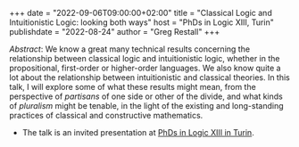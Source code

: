 +++
date = "2022-09-06T09:00:00+02:00"
title = "Classical Logic and Intuitionistic Logic: looking both ways"
host = "PhDs in Logic XIII, Turin"
publishdate = "2022-08-24"
author = "Greg Restall"
+++

*Abstract*: We know a great many technical results concerning the relationship between classical logic and intuitionistic logic, whether in the propositional, first-order or higher-order languages. We also know quite a lot about the relationship between intuitionistic and classical theories. In this talk, I will explore some of what these results might mean, from the perspective of *partisans* of one side or other of the divide, and what kinds of *pluralism* might be tenable, in the light of the existing and long-standing practices of classical and constructive mathematics. 


* The talk is an invited presentation at [PhDs in Logic XIII in Turin](https://www.phdsxiii.org). 
